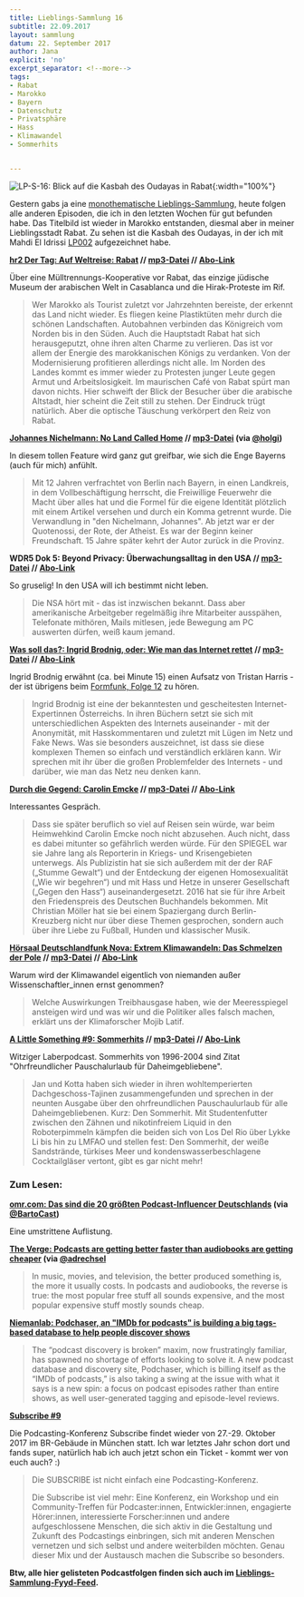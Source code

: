 ```yaml
---
title: Lieblings-Sammlung 16
subtitle: 22.09.2017
layout: sammlung
datum: 22. September 2017
author: Jana
explicit: 'no'
excerpt_separator: <!--more-->
tags:
- Rabat
- Marokko
- Bayern
- Datenschutz
- Privatsphäre
- Hass
- Klimawandel
- Sommerhits


---
```


![LP-S-16: Blick auf die Kasbah des Oudayas in Rabat](http://www.lieblings-plaetzchen.com/photos/Sammlungen/lp-s-16.jpg){:width="100%"}

Gestern gabs ja eine [monothematische Lieblings-Sammlung](http://www.lieblings-plaetzchen.com/sammlungen/2017-09-21.html), heute folgen alle anderen Episoden, die ich in den letzten Wochen für gut befunden habe. Das Titelbild ist wieder in Marokko entstanden, diesmal aber in meiner Lieblingsstadt Rabat. Zu sehen ist die Kasbah des Oudayas, in der ich mit Mahdi El Idrissi [LP002](http://www.lieblings-plaetzchen.com/2016/10/10/LP002.html) aufgezeichnet habe.

<!--more-->

**[hr2 Der Tag: Auf Weltreise: Rabat](http://www.hr-online.de/website/radio/hr2/index.jsp?rubrik=97928&key=standard_document_65158956) // [mp3-Datei](http://mp3.podcast.hr-online.de/mp3/podcast/derTag/derTag_20170728_75346327.mp3) // [Abo-Link](http://podcast.hr2.de/derTag/podcast.xml)**

Über eine Mülltrennungs-Kooperative vor Rabat, das einzige jüdische Museum der arabischen Welt in Casablanca und die Hirak-Proteste im Rif.

<blockquote>Wer Marokko als Tourist zuletzt vor Jahrzehnten bereiste, der erkennt das Land nicht wieder. Es fliegen keine Plastiktüten mehr durch die schönen Landschaften. Autobahnen verbinden das Königreich vom Norden bis in den Süden. Auch die Hauptstadt Rabat hat sich herausgeputzt, ohne ihren alten Charme zu verlieren. Das ist vor allem der Energie des marokkanischen Königs zu verdanken. Von der Modernisierung profitieren allerdings nicht alle. Im Norden des Landes kommt es immer wieder zu Protesten junger Leute gegen Armut und Arbeitslosigkeit. Im maurischen Café von Rabat spürt man davon nichts. Hier schweift der Blick der Besucher über die arabische Altstadt, hier scheint die Zeit still zu stehen. Der Eindruck trügt natürlich. Aber die optische Täuschung verkörpert den Reiz von Rabat.</blockquote>

**[Johannes Nichelmann: No Land Called Home](http://www.ndr.de/info/sendungen/das_feature/No-Land-Called-Home,sendung637622.html) // [mp3-Datei](http://media.ndr.de/download/podcasts/podcast4292/AU-20170530-1152-4300.mp3) (via [@holgi](https://twitter.com/holgi/status/908998012411752448?s=09))**

In diesem tollen Feature wird ganz gut greifbar, wie sich die Enge Bayerns (auch für mich) anfühlt.

<blockquote>Mit 12 Jahren verfrachtet von Berlin nach Bayern, in einen Landkreis, in dem Vollbeschäftigung herrscht, die Freiwillige Feuerwehr die Macht über alles hat und die Formel für die eigene Identität plötzlich mit einem Artikel versehen und durch ein Komma getrennt wurde. Die Verwandlung in "den Nichelmann, Johannes". Ab jetzt war er der Quotenossi, der Rote, der Atheist. Es war der Beginn keiner Freundschaft. 15 Jahre später kehrt der Autor zurück in die Provinz.</blockquote>

**WDR5 Dok 5: Beyond Privacy: Überwachungsalltag in den USA // [mp3-Datei](http://podcast-ww.wdr.de/medp/fsk0/120/1206158/wdr5dok5dasfeature_2016-09-11_beyondprivacyueberwachungsalltagindenusa_wdr5.mp3) // [Abo-Link](http://www1.wdr.de/mediathek/audio/wdr5/wdr5-dok5-das-feature/dokfuenf140.podcast)**

So gruselig! In den USA will ich bestimmt nicht leben.

<blockquote>Die NSA hört mit - das ist inzwischen bekannt. Dass aber amerikanische Arbeitgeber regelmäßig ihre Mitarbeiter ausspähen, Telefonate mithören, Mails mitlesen, jede Bewegung am PC auswerten dürfen, weiß kaum jemand.</blockquote>

**[Was soll das?: Ingrid Brodnig, oder: Wie man das Internet rettet](http://wassolldas.libsyn.com/ingrid-brodnig-oder-wie-man-das-internet-rettet) // [mp3-Datei](http://traffic.libsyn.com/wassolldas/07-brodnig.mp3) // [Abo-Link](http://wassolldas.libsyn.com/rss)**

Ingrid Brodnig erwähnt (ca. bei Minute 15) einen Aufsatz von Tristan Harris - der ist übrigens beim [Formfunk, Folge 12](https://formfunk-podcast.de/interviews/tristan-harris) zu hören.

<blockquote>Ingrid Brodnig ist eine der bekanntesten und gescheitesten Internet-Expertinnen Österreichs. In ihren Büchern setzt sie sich mit unterschiedlichen Aspekten des Internets auseinander - mit der Anonymität, mit Hasskommentaren und zuletzt mit Lügen im Netz und Fake News. Was sie besonders auszeichnet, ist dass sie diese komplexen Themen so einfach und verständlich erklären kann. Wir sprechen mit ihr über die großen Problemfelder des Internets - und darüber, wie man das Netz neu denken kann.</blockquote>

**[Durch die Gegend: Carolin Emcke](http://viertausendhertz.de/ddg20/) // [mp3-Datei](http://viertausendhertz.de/podcast-download/5841/ddg20.mp3) // [Abo-Link](http://viertausendhertz.de/feed/podcast/durch-die-gegend)**

Interessantes Gespräch.

<blockquote>Dass sie später beruflich so viel auf Reisen sein würde, war beim Heimwehkind Carolin Emcke noch nicht abzusehen. Auch nicht, dass es dabei mitunter so gefährlich werden würde. Für den SPIEGEL war sie Jahre lang als Reporterin in Kriegs- und Krisengebieten unterwegs. Als Publizistin hat sie sich außerdem mit der der RAF („Stumme Gewalt“) und der Entdeckung der eigenen Homosexualität („Wie wir begehren“) und mit Hass und Hetze in unserer Gesellschaft („Gegen den Hass“) auseinandergesetzt. 2016 hat sie für ihre Arbeit den Friedenspreis des Deutschen Buchhandels bekommen. Mit Christian Möller hat sie bei einem Spaziergang durch Berlin-Kreuzberg nicht nur über diese Themen gesprochen, sondern auch über ihre Liebe zu Fußball, Hunden und klassischer Musik.</blockquote>

**[Hörsaal Deutschlandfunk Nova: Extrem Klimawandeln: Das Schmelzen der Pole](https://www.deutschlandfunknova.de/beitrag/extrem-klimawandeln-das-schmelzen-der-pole) // [mp3-Datei](http://ondemand-mp3.dradio.de/file/dradio/2016/01/24/dradiowissen_extrem_klimawandeln_das_20160124_2be3b72d.mp3) // [Abo-Link](https://www.deutschlandfunknova.de/podcast/hoersaal-der-podcast)**

Warum wird der Klimawandel eigentlich von niemanden außer Wissenschaftler_innen ernst genommen?

<blockquote>Welche Auswirkungen Treibhausgase haben, wie der Meeresspiegel ansteigen wird und was wir und die Politiker alles falsch machen, erklärt uns der Klimaforscher Mojib Latif.</blockquote>

**[A Little Something #9: Sommerhits](https://alittlesomething-podcast.de/9-sommerhits/) // [mp3-Datei](https://alittlesomething-podcast.de/podlove/file/138/s/feed/c/mp3/ALSep009.mp3) // [Abo-Link](https://alittlesomething-podcast.de/feed/mp3/)**

Witziger Laberpodcast. Sommerhits von 1996-2004 sind Zitat "Ohrfreundlicher Pauschalurlaub für Daheimgebliebene".


<blockquote>Jan und Kotta haben sich wieder in ihren wohltemperierten Dachgeschoss-Tajinen zusammengefunden und sprechen in der neunten Ausgabe über den ohrfreundlichen Pauschaulurlaub für alle Daheimgebliebenen. Kurz: Den Sommerhit. Mit Studentenfutter zwischen den Zähnen und nikotinfreiem Liquid in den Roboterpimmeln kämpfen die beiden sich von Los Del Rio über Lykke Li bis hin zu LMFAO und stellen fest: Den Sommerhit, der weiße Sandstrände, türkises Meer und kondenswasserbeschlagene Cocktailgläser vertont, gibt es gar nicht mehr!</blockquote>

### Zum Lesen:

**[omr.com: Das sind die 20 größten Podcast-Influencer Deutschlands](http://omr.com/de/podcast-influencer-top20/) (via [@BartoCast](https://twitter.com/BartoCast/status/902502220591222784))**

Eine umstrittene Auflistung.

**[The Verge: Podcasts are getting better faster than audiobooks are getting cheaper](https://www.theverge.com/platform/amp/2017/8/8/16109968/audiobooks-versus-podcasts-audible-amazon) (via [@adrechsel](https://twitter.com/adrechsel/status/898635371331821568)**

<blockquote>In music, movies, and television, the better produced something is, the more it usually costs. In podcasts and audiobooks, the reverse is true: the most popular free stuff all sounds expensive, and the most popular expensive stuff mostly sounds cheap.</blockquote>

**[Niemanlab: Podchaser, an "IMDb for podcasts" is building a big tags-based database to help people discover shows](http://www.niemanlab.org/2017/07/podchaser-an-imdb-for-podcasts-is-building-a-big-tags-based-database-to-help-people-discover-shows/)**

<blockquote>The “podcast discovery is broken” maxim, now frustratingly familiar, has spawned no shortage of efforts looking to solve it. A new podcast database and discovery site, Podchaser, which is billing itself as the “IMDb of podcasts,” is also taking a swing at the issue with what it says is a new spin: a focus on podcast episodes rather than entire shows, as well user-generated tagging and episode-level reviews.</blockquote>

**[Subscribe #9](https://das-sendezentrum.de/)**

Die Podcasting-Konferenz Subscribe findet wieder von 27.-29. Oktober 2017 im BR-Gebäude in München statt. Ich war letztes Jahr schon dort und fands super, natürlich hab ich auch jetzt schon ein Ticket - kommt wer von euch auch? :)

<blockquote>Die SUBSCRIBE ist nicht einfach eine Podcasting-Konferenz.

Die Subscribe ist viel mehr: Eine Konferenz, ein Workshop und ein Community-Treffen für Podcaster:innen, Entwickler:innen, engagierte Hörer:innen, interessierte Forscher:innen und andere aufgeschlossene Menschen, die sich aktiv in die Gestaltung und Zukunft des Podcastings einbringen, sich mit anderen Menschen vernetzen und sich selbst und andere weiterbilden möchten.
Genau dieser Mix und der Austausch  machen die Subscribe so besonders.</blockquote>

**Btw, alle hier gelisteten Podcastfolgen finden sich auch im [Lieblings-Sammlung-Fyyd-Feed](https://feeds.fyyd.de/liebplaetzchen/lieblings-sammlungen).**
